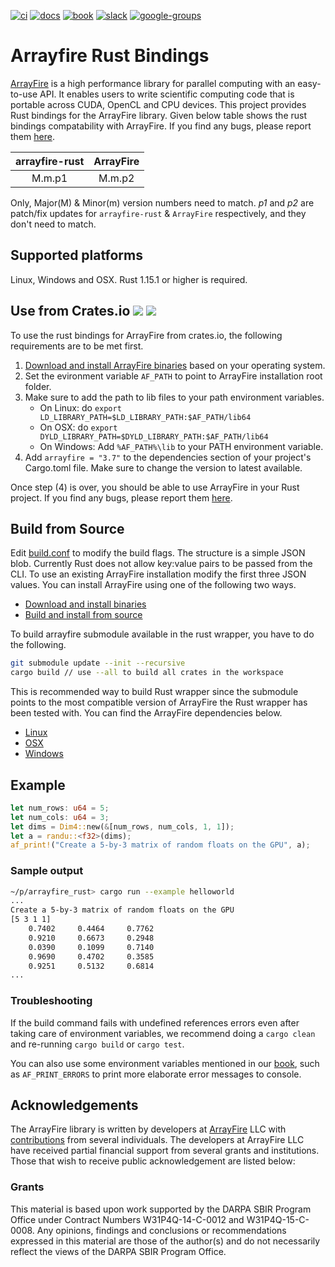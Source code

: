 [![ci][19]][16] [![docs][18]][3] [![book][22]][21] [![slack][17]][4] [![google-groups][20]][5]

# Arrayfire Rust Bindings

[ArrayFire][1] is a high performance library for parallel computing with an easy-to-use API. It
enables users to write scientific computing code that is portable across CUDA, OpenCL and CPU
devices. This project provides Rust bindings for the ArrayFire library. Given below table shows
the rust bindings compatability with ArrayFire.  If you find any bugs, please report them [here][2].

| arrayfire-rust | ArrayFire |
|:--------------:|:---------:|
|         M.m.p1 |    M.m.p2 |

Only, Major(M) & Minor(m) version numbers need to match. *p1* and *p2* are patch/fix updates for
`arrayfire-rust` & `ArrayFire` respectively, and they don't need to match.

## Supported platforms

Linux, Windows and OSX. Rust 1.15.1 or higher is required.

## Use from Crates.io [![][6]][7] [![][8]][9]

To use the rust bindings for ArrayFire from crates.io, the following requirements are to be met first.

1. [Download and install ArrayFire binaries][10] based on your operating system.
2. Set the evironment variable `AF_PATH` to point to ArrayFire installation root folder.
3. Make sure to add the path to lib files to your path environment variables.
    - On Linux: do `export LD_LIBRARY_PATH=$LD_LIBRARY_PATH:$AF_PATH/lib64`
    - On OSX: do `export DYLD_LIBRARY_PATH=$DYLD_LIBRARY_PATH:$AF_PATH/lib64`
    - On Windows: Add `%AF_PATH%\lib` to your PATH environment variable.
4. Add `arrayfire = "3.7"` to the dependencies section of your project's Cargo.toml file. Make sure
   to change the version to latest available.

Once step (4) is over, you should be able to use ArrayFire in your Rust project. If you find any
bugs, please report them [here][2].

## Build from Source

Edit [build.conf](build.conf) to modify the build flags. The structure is a simple JSON blob.
Currently Rust does not allow key:value pairs to be passed from the CLI. To use an existing
ArrayFire installation modify the first three JSON values. You can install ArrayFire using
one of the following two ways.

- [Download and install binaries][10]
- [Build and install from source][1]

To build arrayfire submodule available in the rust wrapper, you have to do the following.

```bash
git submodule update --init --recursive
cargo build // use --all to build all crates in the workspace
```
This is recommended way to build Rust wrapper since the submodule points to the most compatible
version of ArrayFire the Rust wrapper has been tested with. You can find the ArrayFire dependencies below.

- [Linux][11]
- [OSX][12]
- [Windows][13]

## Example

```rust
let num_rows: u64 = 5;
let num_cols: u64 = 3;
let dims = Dim4::new(&[num_rows, num_cols, 1, 1]);
let a = randu::<f32>(dims);
af_print!("Create a 5-by-3 matrix of random floats on the GPU", a);
```

### Sample output

```bash
~/p/arrayfire_rust> cargo run --example helloworld
...
Create a 5-by-3 matrix of random floats on the GPU
[5 3 1 1]
    0.7402     0.4464     0.7762
    0.9210     0.6673     0.2948
    0.0390     0.1099     0.7140
    0.9690     0.4702     0.3585
    0.9251     0.5132     0.6814
...
```

### Troubleshooting

If the build command fails with undefined references errors even after taking care of environment
variables, we recommend doing a `cargo clean` and re-running `cargo build` or `cargo test`.

You can also use some environment variables mentioned in our [book][23], such as `AF_PRINT_ERRORS`
to print more elaborate error messages to console.

## Acknowledgements

The ArrayFire library is written by developers at [ArrayFire][14] LLC with [contributions][15]
from several individuals. The developers at ArrayFire LLC have received partial financial support
from several grants and institutions. Those that wish to receive public acknowledgement are listed
below:

### Grants

This material is based upon work supported by the DARPA SBIR Program Office under Contract Numbers
W31P4Q-14-C-0012 and W31P4Q-15-C-0008. Any opinions, findings and conclusions or recommendations
expressed in this material are those of the author(s) and do not necessarily reflect the views of
the DARPA SBIR Program Office.

[1]: https://github.com/arrayfire/arrayfire
[2]: https://github.com/arrayfire/arrayfire-rust/issues
[3]: http://arrayfire.github.io/arrayfire-rust/arrayfire/index.html
[4]: https://join.slack.com/t/arrayfire-org/shared_invite/MjI4MjIzMDMzMTczLTE1MDI5ODg4NzYtN2QwNGE3ODA5OQ
[5]: https://groups.google.com/forum/#!forum/arrayfire-users
[6]: http://meritbadge.herokuapp.com/arrayfire
[7]: https://crates.io/crates/arrayfire
[8]: https://docs.rs/arrayfire/badge.svg
[9]: https://docs.rs/arrayfire
[10]: https://arrayfire.com/download
[11]: https://github.com/arrayfire/arrayfire/wiki/Build-Instructions-for-Linux
[12]: https://github.com/arrayfire/arrayfire/wiki/Build-Instructions-for-OSX
[13]: https://github.com/arrayfire/arrayfire/wiki/Build-Instructions-for-Windows
[14]: https://arrayfire.com/
[15]: https://github.com/arrayfire/arrayfire_rust/graphs/contributors
[16]: https://github.com/arrayfire/arrayfire-rust/actions?workflow=CI
[17]: https://img.shields.io/badge/arrayfire-community-e69138?logo=slack
[18]: https://img.shields.io/badge/arrayfire-Docs-blue?logo=readthedocs
[19]: https://github.com/arrayfire/arrayfire-rust/workflows/ci/badge.svg?event=push
[20]: https://img.shields.io/badge/arrayfire-google--groups-orange
[21]: http://arrayfire.org/arrayfire-rust/book/index.html
[22]: https://img.shields.io/badge/arrayfire-mdbook-073763?logo=readthedocs
[23]: http://arrayfire.org/arrayfire-rust/book/configuring_arrayfire_environment.html
